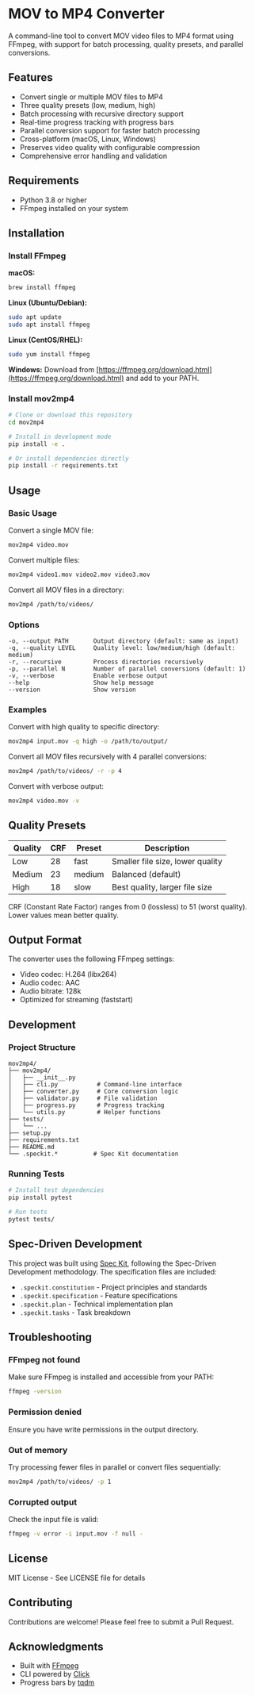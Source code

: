 # MOV to MP4 Converter

A command-line tool to convert MOV video files to MP4 format using FFmpeg, with support for batch processing, quality presets, and parallel conversions.

## Features

- Convert single or multiple MOV files to MP4
- Three quality presets (low, medium, high)
- Batch processing with recursive directory support
- Real-time progress tracking with progress bars
- Parallel conversion support for faster batch processing
- Cross-platform (macOS, Linux, Windows)
- Preserves video quality with configurable compression
- Comprehensive error handling and validation

## Requirements

- Python 3.8 or higher
- FFmpeg installed on your system

## Installation

### Install FFmpeg

**macOS:**
```bash
brew install ffmpeg
```

**Linux (Ubuntu/Debian):**
```bash
sudo apt update
sudo apt install ffmpeg
```

**Linux (CentOS/RHEL):**
```bash
sudo yum install ffmpeg
```

**Windows:**
Download from [https://ffmpeg.org/download.html](https://ffmpeg.org/download.html) and add to your PATH.

### Install mov2mp4

```bash
# Clone or download this repository
cd mov2mp4

# Install in development mode
pip install -e .

# Or install dependencies directly
pip install -r requirements.txt
```

## Usage

### Basic Usage

Convert a single MOV file:
```bash
mov2mp4 video.mov
```

Convert multiple files:
```bash
mov2mp4 video1.mov video2.mov video3.mov
```

Convert all MOV files in a directory:
```bash
mov2mp4 /path/to/videos/
```

### Options

```
-o, --output PATH       Output directory (default: same as input)
-q, --quality LEVEL     Quality level: low/medium/high (default: medium)
-r, --recursive         Process directories recursively
-p, --parallel N        Number of parallel conversions (default: 1)
-v, --verbose           Enable verbose output
--help                  Show help message
--version               Show version
```

### Examples

Convert with high quality to specific directory:
```bash
mov2mp4 input.mov -q high -o /path/to/output/
```

Convert all MOV files recursively with 4 parallel conversions:
```bash
mov2mp4 /path/to/videos/ -r -p 4
```

Convert with verbose output:
```bash
mov2mp4 video.mov -v
```

## Quality Presets

| Quality | CRF | Preset | Description |
|---------|-----|--------|-------------|
| Low     | 28  | fast   | Smaller file size, lower quality |
| Medium  | 23  | medium | Balanced (default) |
| High    | 18  | slow   | Best quality, larger file size |

CRF (Constant Rate Factor) ranges from 0 (lossless) to 51 (worst quality). Lower values mean better quality.

## Output Format

The converter uses the following FFmpeg settings:
- Video codec: H.264 (libx264)
- Audio codec: AAC
- Audio bitrate: 128k
- Optimized for streaming (faststart)

## Development

### Project Structure
```
mov2mp4/
├── mov2mp4/
│   ├── __init__.py
│   ├── cli.py           # Command-line interface
│   ├── converter.py     # Core conversion logic
│   ├── validator.py     # File validation
│   ├── progress.py      # Progress tracking
│   └── utils.py         # Helper functions
├── tests/
│   └── ...
├── setup.py
├── requirements.txt
├── README.md
└── .speckit.*          # Spec Kit documentation
```

### Running Tests

```bash
# Install test dependencies
pip install pytest

# Run tests
pytest tests/
```

## Spec-Driven Development

This project was built using [Spec Kit](https://github.com/github/spec-kit), following the Spec-Driven Development methodology. The specification files are included:

- `.speckit.constitution` - Project principles and standards
- `.speckit.specification` - Feature specifications
- `.speckit.plan` - Technical implementation plan
- `.speckit.tasks` - Task breakdown

## Troubleshooting

### FFmpeg not found
Make sure FFmpeg is installed and accessible from your PATH:
```bash
ffmpeg -version
```

### Permission denied
Ensure you have write permissions in the output directory.

### Out of memory
Try processing fewer files in parallel or convert files sequentially:
```bash
mov2mp4 /path/to/videos/ -p 1
```

### Corrupted output
Check the input file is valid:
```bash
ffmpeg -v error -i input.mov -f null -
```

## License

MIT License - See LICENSE file for details

## Contributing

Contributions are welcome! Please feel free to submit a Pull Request.

## Acknowledgments

- Built with [FFmpeg](https://ffmpeg.org/)
- CLI powered by [Click](https://click.palletsprojects.com/)
- Progress bars by [tqdm](https://github.com/tqdm/tqdm)

